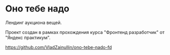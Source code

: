 # Оно тебе надо

Лендинг аукциона вещей.

Проект создан в рамках прохождения курса "Фронтенд разработчик" от "Яндекс практикум".

https://github.com/VladZainullin/ono-tebe-nado-fd